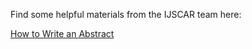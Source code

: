 Find some helpful materials from the IJSCAR team here:

[How to Write an Abstract](https://www.ijscar.org/blog/how_to_abstract)